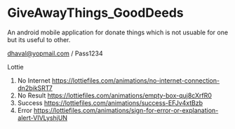 # GiveAwayThings_GoodDeeds
An android mobile application for donate things which is not usuable for one but its useful to other.

dhaval@yopmail.com / Pass1234

Lottie
1. No Internet
https://lottiefiles.com/animations/no-internet-connection-dn2bikSRT7
2. No Result
   https://lottiefiles.com/animations/empty-box-quj8cXrfR0
3. Success
 https://lottiefiles.com/animations/success-EFJv4xtBzb
4. Error
   https://lottiefiles.com/animations/sign-for-error-or-explanation-alert-VIVLyshjUN